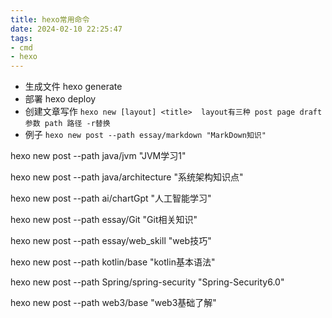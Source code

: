 ```yaml
---
title: hexo常用命令
date: 2024-02-10 22:25:47
tags: 
- cmd 
- hexo
---
```


- 生成文件 hexo generate
- 部署 hexo deploy
- 创建文章写作 `hexo new [layout] <title>  layout有三种 post page draft 参数 path 路径 -r替换`
- 例子 `hexo new post --path essay/markdown "MarkDown知识" `

hexo new post --path java/jvm "JVM学习1"

hexo new post --path java/architecture "系统架构知识点"

hexo new post --path ai/chartGpt "人工智能学习"

hexo new post --path essay/Git "Git相关知识"

hexo new post --path essay/web_skill "web技巧"

hexo new post --path kotlin/base "kotlin基本语法"

hexo new post --path Spring/spring-security "Spring-Security6.0"

hexo new post --path web3/base "web3基础了解"

